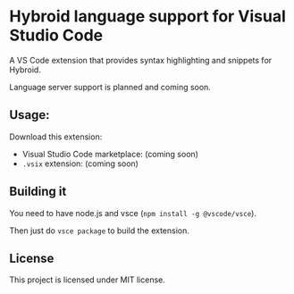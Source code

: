# Hybroid language support for Visual Studio Code

A VS Code extension that provides syntax highlighting and snippets for Hybroid.

Language server support is planned and coming soon.

## Usage:

Download this extension:

- Visual Studio Code marketplace: (coming soon)
- `.vsix` extension: (coming soon)

## Building it

You need to have node.js and vsce (`npm install -g @vscode/vsce`).

Then just do `vsce package` to build the extension.

## License

This project is licensed under MIT license.
